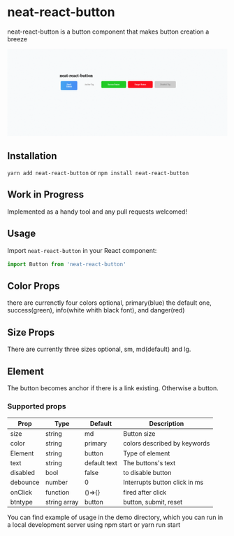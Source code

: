 # neat-react-button

neat-react-button is a button component that makes button creation a breeze

![Showtime logo](demo/src/neat-react-buttonDemo.gif)


## Installation

``yarn add neat-react-button``
or
``npm install neat-react-button``

## Work in Progress 

Implemented as a handy tool and any pull requests welcomed!

## Usage
Import `neat-react-button` in your React component:

```javascript static
import Button from 'neat-react-button'
``` 

## Color Props

there are currenctly four colors optional, primary(blue) the default one, success(green), info(white whith black font), and danger(red)

## Size Props

There are currently three sizes optional, sm, md(default) and lg. 

## Element

The button becomes anchor if there is a link existing. Otherwise a button.


### Supported props
|Prop         |Type         |Default                   |Description                           |
|-------------|-------------|--------------------------|--------------------------------------|
|size         |string       |md                        |Button size                           |
|color        |string       |primary                   |colors described by keywords          |
|Element      |string       |button                    |Type of element                       |
|text         |string       |default text              |The buttons's text                    |
|disabled     |bool         |false                     |to disable button                     | 
|debounce     |number       |0                         |Interrupts button click in ms         |
|onClick      |function     |()=>{}                    |fired after click                     |
|btntype      |string array |button                    |button, submit, reset                 |


You can find example of usage in the demo directory, which you can run in a local development server using npm start or yarn run start
